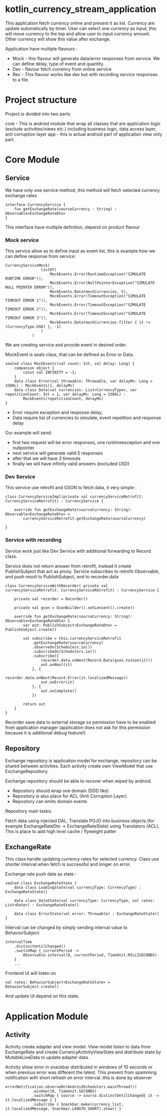 # kotlin_currency_stream_application

This application fetch currency online and present it as list.
Currency are update automatically by timer.
User can select one currency as input, this will move currency to the top and allow user to input currency amount. Other currency will show this value after exchange. 

Application have multiple flavours :
- Mock - this flavour will generate data/error responses from service. We can define delay, type of event and quantity. 
- Dev - flavour fetch currency from online service 
- Rec - This flavour works like dev but with recording service responses to a file.

# Project structure 

Project is divided into two parts

core - This is android module that wrap all classes that are application logic (exclude activities/views etc.) including business logic, data access layer, anti corruption layer
app - this is actual android part of application view only part.

# Core Module

## Service

We have only one service method, this method will fetch selected currency exchange rates

```
interface CurrencyService {
    fun getExchangeRate(sourceCurrency : String) : Observable<ExchangeRateDto>
}
```

This interface have multiple definition, depend on product flavour

### Mock service

This service allow as to define input as event list, this is example how we can define response from service:

```
CurrencyServiceMock(
                listOf(
                    MockEvents.Error(RuntimeException("SIMULATE RUNTIME ERROR")),
                    MockEvents.Error(NullPointerException("SIMULATE NULL POINTER ERROR")),
                    MockEvents.Data(mockCurrencies, 5),
                    MockEvents.Error(TimeoutException("SIMULATE TIMEOUT ERROR 1")),
                    MockEvents.Error(TimeoutException("SIMULATE TIMEOUT ERROR 2")),
                    MockEvents.Error(TimeoutException("SIMULATE TIMEOUT ERROR 3")),
                    MockEvents.Data(mockCurrencies.filter { it !=(CurrencyType.USD) }, -1)
                )
            )
```

We are creating service and provide event in desired order. 

MockEvent is seals class, that can be defined as Error or Data.

```
sealed class MockEvents(val count: Int, val delay: Long) {
    companion object {
        const val INFINITY = -1;
    }
    data class Error(val throwable: Throwable, var delayMs: Long = 1500L) : MockEvents(1, delayMs)
    data class Data(val currencies: List<CurrencyType>, var repetitionCount: Int = 1, var delayMs: Long = 1500L) :
        MockEvents(repetitionCount, delayMs)
}
```
- Error require exception and response delay, 
- Data require list of currencies to simulate, event repetition and response delay

Our example will send:
- first two request will be error responses, one runtimeexception and one nullpointer
- next service will generate valid 5 responses 
- after that we will have 3 timeouts
- finally we will have infinity valid answers (excluded USD)

### Dev Service 

This service use retrofit and GSON to fetch data, it very simple :

```
class CurrencyServiceImpl(private val currencyServiceRetrofit: CurrencyServiceRetrofit) : CurrencyService {

    override fun getExchangeRate(sourceCurrency: String): Observable<ExchangeRateDto> =
        currencyServiceRetrofit.getExchangeRate(sourceCurrency)

}
```

### Service with recording  

Service work just like Dev Service with additional forwarding to Record class.

Service does not return answer from retrofit, instead it create PublishSubject that act as proxy.
Service subscribes to retrofit Observable, and push result to PublishSubject, and to recorder.data

```
class CurrencyServiceWithRecorder( private val currencyServiceRetrofit: CurrencyServiceRetrofit) : CurrencyService {

    private val recorder = Recorder()

    private val gson = GsonBuilder().setLenient().create()

    override fun getExchangeRate(sourceCurrency: String): Observable<ExchangeRateDto> {
        var out: PublishSubject<ExchangeRateDto> = PublishSubject.create()

        val subscribe = this.currencyServiceRetrofit
            .getExchangeRate(sourceCurrency)
            .observeOn(Schedulers.io())
            .subscribeOn(Schedulers.io())
            .subscribe({
                recorder.data.onNext(Record.Data(gson.toJson(it)))
                out.onNext(it)
            }, {
                recorder.data.onNext(Record.Error(it.localizedMessage))
                out.onError(it)
            }, {
                out.onComplete()
            })

        return out
    }
}
```

Recorder save data to external storage so permission have to be enabled from application manager (application does not ask for this permission because it is additional debug feature!)


## Repository

Exchange repository is application model for exchange, repository can be shared between activities. Each activity create own ViewModel that use ExchangeRepository.

Exchange repository should be able to recover when wiped by android.

- Repository should wrap one domain (DDD like)
- Repository is also place for ACL (Anti Corruption Layer).
- Repository can emits domain events

Repository main tasks:

Fetch data using injected DAL,
Translate POJO into business objects (for example ExchangeRateDto -> ExchangeRateState) using Translators (ACL),
This is place to add high level cache / flyweight patter

## ExchangeRate

This class handle updating currency rates for selected currency. Class use shorter interval when fetch is successful and longer on error.

Exchange rate push data as state :

```
sealed class ExchangeRateState {
    data class LoadingState(val currencyType: CurrencyType) : ExchangeRateState()

    data class DataState(val currencyType: CurrencyType, val rates: List<Rate>) : ExchangeRateState()

    data class ErrorState(val error: Throwable) : ExchangeRateState()
}
```

Interval can be changed by simply sending interval value to BehaviorSubject:

```
intervalTime
    .distinctUntilChanged()    
    .switchMap { currentPeriod ->
        Observable.interval(0, currentPeriod, TimeUnit.MILLISECONDS)
    }
    ...
```

Frontend UI will listen on
```
val rates: BehaviorSubject<ExchangeRateState> = BehaviorSubject.create()
```

And update UI depend on this state.


# Application Module

## Activity

Activity create adapter and view model. View model listen to data from ExchangeRate and create CurrencyActivityViewState and distribute state by MutableLiveData to update adapter data.

Activity show error in snackbar distributed in windows of 10 seconds or when previous error was different the latest.
This prevent from spamming notification with short refresh on error interval. this is done by observer 

```
errorNotification.observeOn(AndroidSchedulers.mainThread())
            .window(10, TimeUnit.SECONDS)
            .switchMap { source -> source.distinctUntilChanged{ it -> it.localizedMessage } }
            .subscribe { Snackbar.make(currency_list, it.localizedMessage, Snackbar.LENGTH_SHORT).show() }
```
